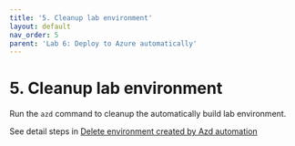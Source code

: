 ```yaml
---
title: '5. Cleanup lab environment'
layout: default
nav_order: 5
parent: 'Lab 6: Deploy to Azure automatically'
---
```


# 5. Cleanup lab environment

Run the `azd` command to cleanup the automatically build lab environment.

See detail steps in [Delete environment created by Azd automation](../../cleanup.md#delete-environment-created-by-azd-automation)
